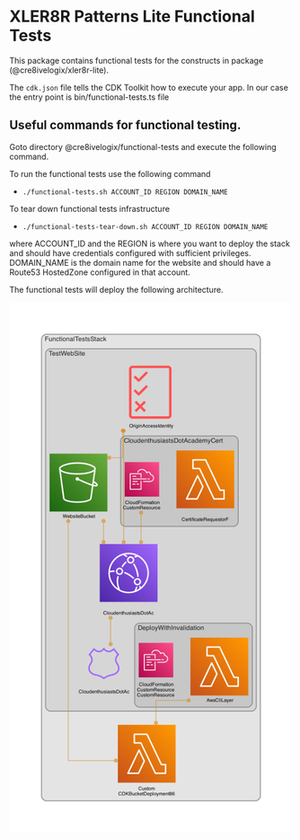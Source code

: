 # XLER8R Patterns Lite Functional Tests

This package contains functional tests for the constructs in package (@cre8ivelogix/xler8r-lite).

The `cdk.json` file tells the CDK Toolkit how to execute your app. In our case the entry point is bin/functional-tests.ts file

## Useful commands for functional testing.

Goto directory @cre8ivelogix/functional-tests and execute the following command.

To run the functional tests use the following command
* `./functional-tests.sh ACCOUNT_ID REGION DOMAIN_NAME`
  
To tear down functional tests infrastructure
* `./functional-tests-tear-down.sh ACCOUNT_ID REGION DOMAIN_NAME`

where ACCOUNT_ID and the REGION is where you want to deploy the stack and should have credentials configured with 
sufficient privileges. DOMAIN_NAME is the domain name for the website and should have a Route53 HostedZone configured 
in that account.

The functional tests will deploy the following architecture.

![Architecture Diagram](diagram.png)
